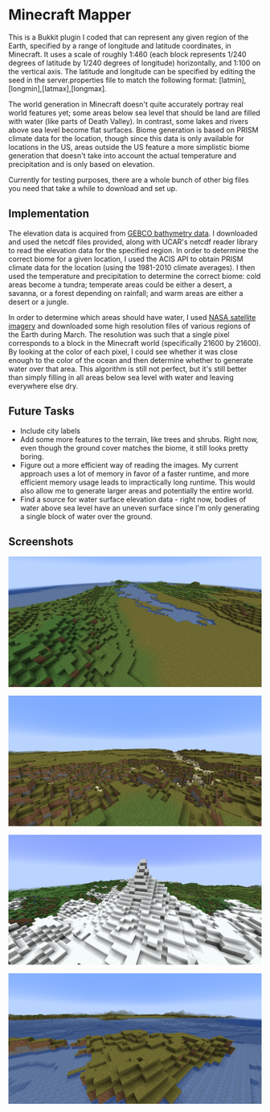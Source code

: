 Minecraft Mapper
===================

This is a Bukkit plugin I coded that can represent any given region of the Earth, specified by a range of longitude and latitude coordinates, in Minecraft. It uses a scale of roughly 1:460 (each block represents 1/240 degrees of latitude by 1/240 degrees of longitude) horizontally, and 1:100 on the vertical axis. The latitude and longitude can be specified by editing the seed in the server.properties file to match the following format: [latmin],[longmin],[latmax],[longmax].

The world generation in Minecraft doesn't quite accurately portray real world features yet; some areas below sea level that should be land are filled with water (like parts of Death Valley). In contrast, some lakes and rivers above sea level become flat surfaces. Biome generation is based on PRISM climate data for the location, though since this data is only available for locations in the US, areas outside the US feature a more simplistic biome generation that doesn't take into account the actual temperature and precipitation and is only based on elevation.

Currently for testing purposes, there are a whole bunch of other big files you need that take a while to download and set up.

Implementation
------------------

The elevation data is acquired from [GEBCO bathymetry data](https://www.gebco.net/data_and_products/gridded_bathymetry_data/). I downloaded and used the netcdf files provided, along with UCAR's netcdf reader library to read the elevation data for the specified region. In order to determine the correct biome for a given location, I used the ACIS API to obtain PRISM climate data for the location (using the 1981-2010 climate averages). I then used the temperature and precipitation to determine the correct biome: cold areas become a tundra; temperate areas could be either a desert, a savanna, or a forest depending on rainfall; and warm areas are either a desert or a jungle.

In order to determine which areas should have water, I used [NASA satellite imagery](https://visibleearth.nasa.gov/) and downloaded some high resolution files of various regions of the Earth during March. The resolution was such that a single pixel corresponds to a block in the Minecraft world (specifically 21600 by 21600). By looking at the color of each pixel, I could see whether it was close enough to the color of the ocean and then determine whether to generate water over that area. This algorithm is still not perfect, but it's still better than simply filling in all areas below sea level with water and leaving everywhere else dry.

Future Tasks
-------------

 - Include city labels
 - Add some more features to the terrain, like trees and shrubs. Right now, even though the ground cover matches the biome, it still looks pretty boring.
 - Figure out a more efficient way of reading the images. My current approach uses a lot of memory in favor of a faster runtime, and more efficient memory usage leads to impractically long runtime. This would also allow me to generate larger areas and potentially the entire world.
 - Find a source for water surface elevation data - right now, bodies of water above sea level have an uneven surface since I'm only generating a single block of water over the ground.

Screenshots
-------------

![Image](2022-04-10_21.24.40.png "The Bay Area")

![Image](2022-04-10_21.27.32.png "The Grand Canyon, viewed from the North Rim")

![Image](2022-04-10_21.31.22.png "Mount Hood, looking north")

![Image](2022-04-10_21.34.15.png "Catalina Island, looking towards LA")
